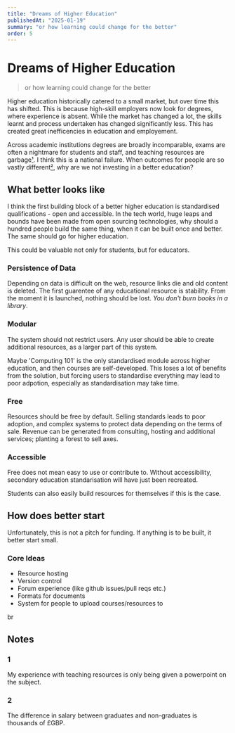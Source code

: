 ```yaml
---
title: "Dreams of Higher Education"
publishedAt: "2025-01-19"
summary: "or how learning could change for the better"
order: 5
---
```


# Dreams of Higher Education

> or how learning could change for the better

Higher education historically catered to a small market, but over time this has shifted. This is because high-skill employers now look for degrees, where experience is absent. While the market has changed a lot, the skills learnt and process undertaken has changed significantly less. This has created great inefficencies in education and employement.

Across academic institutions degrees are broadly incomparable, exams are often a nightmare for students and staff, and teaching resources are garbage[¹](#1). I think this is a national failure. When outcomes for people are so vastly different[²](#2), why are we not investing in a better education?

## What better looks like

I think the first building block of a better higher education is standardised qualifications - open and accessible. In the tech world, huge leaps and bounds have been made from open sourcing technologies, why should a hundred people build the same thing, when it can be built once and better. The same should go for higher education.

This could be valuable not only for students, but for educators.

### Persistence of Data

Depending on data is difficult on the web, resource links die and old content is deleted. The first guarentee of any educational resource is stability. From the moment it is launched, nothing should be lost. *You don't burn books in a library*.

### Modular

The system should not restrict users. Any user should be able to create additional resources, as a larger part of this system.

Maybe 'Computing 101' is the only standardised module across higher education, and then courses are self-developed. This loses a lot of benefits from the solution, but forcing users to standardise everything may lead to poor adpotion, especially as standardisation may take time.

### Free

Resources should be free by default. Selling standards leads to poor adoption, and complex systems to protect data depending on the terms of sale. Revenue can be generated from consulting, hosting and additional services; planting a forest to sell axes.

### Accessible

Free does not mean easy to use or contribute to. Without accessibility, secondary education standarisation will have just been recreated.

Students can also easily build resources for themselves if this is the case.

## How does better start

Unfortunately, this is not a pitch for funding. If anything is to be built, it better start small.

### Core Ideas

- Resource hosting
- Version control
- Forum experience (like github issues/pull reqs etc.)
- Formats for documents
- System for people to upload courses/resources to

br    

## Notes

### 1

My experience with teaching resources is only being given a powerpoint on the subject.

### 2

The difference in salary between graduates and non-graduates is thousands of £GBP.
